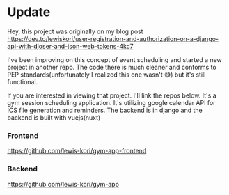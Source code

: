 # Update
Hey, this project was originally on my blog post <https://dev.to/lewiskori/user-registration-and-authorization-on-a-django-api-with-djoser-and-json-web-tokens-4kc7>

I've been improving on this concept of event scheduling and started a new project in another repo.
The code there is much cleaner and conforms to PEP standards(unfortunately I realized this one wasn't 😅) but it's still functional.

If you are interested in viewing that project. I'll link the repos below.
It's a gym session scheduling application. It's utilizing google calendar API for ICS file generation and reminders.
The backend is in django and the backend is built with vuejs(nuxt)

### Frontend

<https://github.com/lewis-kori/gym-app-frontend>

### Backend

<https://github.com/lewis-kori/gym-app>
